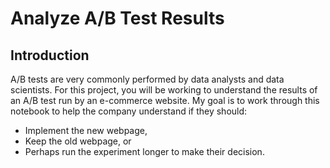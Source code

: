 # Analyze A/B Test Results 

## Introduction

A/B tests are very commonly performed by data analysts and data scientists. For this project, you will be working to understand the results of an A/B test run by an e-commerce website. My goal is to work through this notebook to help the company understand if they should:
- Implement the new webpage, 
- Keep the old webpage, or 
- Perhaps run the experiment longer to make their decision.
